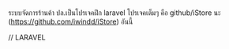 ###

ระบบจัดการร้านค้า
ปล.เป็นโปรเจคฝึก laravel โปรเจคเต็มๆ คือ github/iStore นะ
(https://github.com/iwindd/iStore) อันนี้

// LARAVEL

